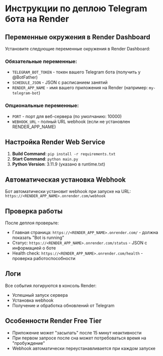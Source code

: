 # Инструкции по деплою Telegram бота на Render

## Переменные окружения в Render Dashboard

Установите следующие переменные окружения в Render Dashboard:

### Обязательные переменные:
- `TELEGRAM_BOT_TOKEN` - токен вашего Telegram бота (получить у @BotFather)
- `SCHEDULE_JSON` - JSON с расписанием занятий
- `RENDER_APP_NAME` - имя вашего приложения на Render (например: `my-telegram-bot`)

### Опциональные переменные:
- `PORT` - порт для веб-сервера (по умолчанию: 10000)
- `WEBHOOK_URL` - полный URL webhook (если не установлен RENDER_APP_NAME)

## Настройка Render Web Service

1. **Build Command**: `pip install -r requirements.txt`
2. **Start Command**: `python main.py`
3. **Python Version**: 3.11.9 (указано в runtime.txt)

## Автоматическая установка Webhook

Бот автоматически установит webhook при запуске на URL:
`https://<RENDER_APP_NAME>.onrender.com/webhook`

## Проверка работы

После деплоя проверьте:
- Главная страница: `https://<RENDER_APP_NAME>.onrender.com/` - должна показать "Bot is running"
- Статус: `https://<RENDER_APP_NAME>.onrender.com/status` - JSON с информацией о боте
- Health check: `https://<RENDER_APP_NAME>.onrender.com/health` - проверка работоспособности

## Логи

Все события логируются в консоль Render:
- Успешный запуск сервера
- Установка webhook
- Получение и обработка обновлений от Telegram

## Особенности Render Free Tier

- Приложение может "засыпать" после 15 минут неактивности
- При первом запросе после сна может потребоваться время на "пробуждение"
- Webhook автоматически переустанавливается при каждом запуске
